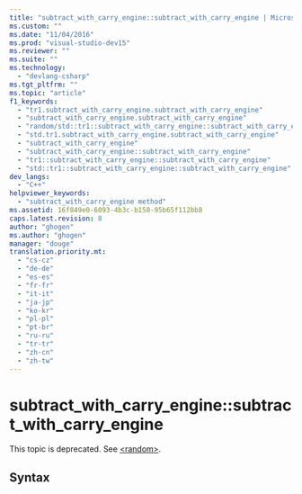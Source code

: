 ```yaml
---
title: "subtract_with_carry_engine::subtract_with_carry_engine | Microsoft Docs"
ms.custom: ""
ms.date: "11/04/2016"
ms.prod: "visual-studio-dev15"
ms.reviewer: ""
ms.suite: ""
ms.technology: 
  - "devlang-csharp"
ms.tgt_pltfrm: ""
ms.topic: "article"
f1_keywords: 
  - "tr1.subtract_with_carry_engine.subtract_with_carry_engine"
  - "subtract_with_carry_engine.subtract_with_carry_engine"
  - "random/std::tr1::subtract_with_carry_engine::subtract_with_carry_engine"
  - "std.tr1.subtract_with_carry_engine.subtract_with_carry_engine"
  - "subtract_with_carry_engine"
  - "subtract_with_carry_engine::subtract_with_carry_engine"
  - "tr1::subtract_with_carry_engine::subtract_with_carry_engine"
  - "std::tr1::subtract_with_carry_engine::subtract_with_carry_engine"
dev_langs: 
  - "C++"
helpviewer_keywords: 
  - "subtract_with_carry_engine method"
ms.assetid: 16f849e0-6093-4b3c-b158-95b65f112bb8
caps.latest.revision: 8
author: "ghogen"
ms.author: "ghogen"
manager: "douge"
translation.priority.mt: 
  - "cs-cz"
  - "de-de"
  - "es-es"
  - "fr-fr"
  - "it-it"
  - "ja-jp"
  - "ko-kr"
  - "pl-pl"
  - "pt-br"
  - "ru-ru"
  - "tr-tr"
  - "zh-cn"
  - "zh-tw"
---
```

# subtract_with_carry_engine::subtract_with_carry_engine
This topic is deprecated. See [\<random>](../Topic/%3Crandom%3E.md).  
  
## Syntax